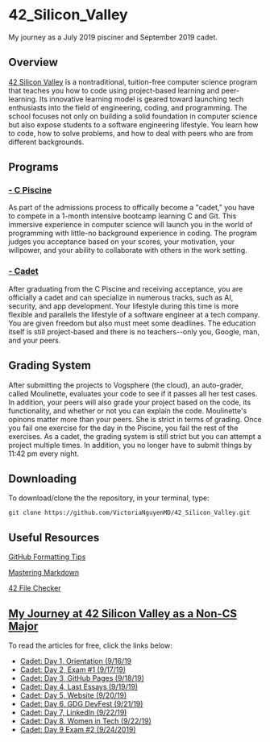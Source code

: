 # 42_Silicon_Valley
My journey as a July 2019 pisciner and September 2019 cadet.

## Overview
[42 Silicon Valley](https://www.42.us.org) is a nontraditional, tuition-free computer science program that teaches you how to code using project-based learning and peer-learning. Its innovative learning model is geared toward launching tech enthusiasts into the field of engineering, coding, and programming. The school focuses not only on building a solid foundation in computer science but also expose students to a software engineering lifestyle. You learn how to code, how to solve problems, and how to deal with peers who are from different backgrounds.

## Programs
### [- C Piscine](https://github.com/VictoriaNguyenMD/42_Silicon_Valley/tree/master/Piscines/C_Piscine_July2019)
As part of the admissions process to offically become a "cadet," you have to compete in a 1-month intensive bootcamp learning C and Git. This immersive experience in computer science will launch you in the world of programming with little-no background experience in coding. The program judges you acceptance based on your scores, your motivation, your willpower, and your ability to collaborate with others in the work setting. 

### [- Cadet](https://github.com/VictoriaNguyenMD/42_Silicon_Valley/tree/master/Projects)
After graduating from the C Piscine and receiving acceptance, you are officially a cadet and can specialize in numerous tracks, such as AI, security, and app development. Your lifestyle during this time is more flexible and parallels the lifestyle of a software engineer at a tech company. You are given freedom but also must meet some deadlines. The education itself is still project-based and there is no teachers--only you, Google, man, and your peers.

## Grading System
After submitting the projects to Vogsphere (the cloud), an auto-grader, called Moulinette, evaluates your code to see if it passes all her test cases. In addition, your peers will also grade your project based on the code, its functionality, and whether or not you can explain the code. Moulinette's opinons matter more than your peers. She is strict in terms of grading. Once you fail one exercise for the day in the Piscine, you fail the rest of the exercises. As a cadet, the grading system is still strict but you can attempt a project multiple times. In addition, you no longer have to submit things by 11:42 pm every night. 

## Downloading
To download/clone the the repository, in your terminal, type: 

`git clone https://github.com/VictoriaNguyenMD/42_Silicon_Valley.git`

## Useful Resources
[GitHub Formatting Tips](https://help.github.com/en/articles/basic-writing-and-formatting-syntax)

[Mastering Markdown](https://guides.github.com/features/mastering-markdown/)

[42 File Checker](https://github.com/jgigault/42FileChecker)

## [My Journey at 42 Silicon Valley as a Non-CS Major](https://medium.com/my-journey-at-42-silicon-valley-as-a-non-cs-major)
To read the articles for free, click the links below: 

* [Cadet: Day 1, Orientation (9/16/19](https://medium.com/my-journey-at-42-silicon-valley-as-a-non-cs-major/cadet-day-1-9-16-19-645cc37c3f38?source=friends_link&sk=5ba84dd67a76c4089785d6d4e9f5c5fd)
* [Cadet: Day 2, Exam #1 (9/17/19)](https://medium.com/my-journey-at-42-silicon-valley-as-a-non-cs-major/cadet-day-2-exam-1-9-17-19-fee54302d361?source=friends_link&sk=e2e529a98c04984e82b3d6302db3c309)
* [Cadet: Day 3, GitHub Pages (9/18/19)](https://medium.com/my-journey-at-42-silicon-valley-as-a-non-cs-major/cadet-day-3-github-pages-9-18-19-ff0996d2ad42?source=friends_link&sk=05a2ce621c2221ddcc2cad81164472a8)
* [Cadet: Day 4, Last Essays (9/19/19)](https://medium.com/my-journey-at-42-silicon-valley-as-a-non-cs-major/cadet-day-3-last-essays-9-19-19-52d5b36bddb0?source=friends_link&sk=6c6e540c9a03c93922a2c05d8d6848dc)
* [Cadet: Day 5, Website (9/20/19)](https://medium.com/my-journey-at-42-silicon-valley-as-a-non-cs-major/cadet-day-5-libft-p1-9-20-19-57ed6da023fb?source=friends_link&sk=f29c9c373e03cf5ed59a9a83fce51cf9)
* [Cadet: Day 6, GDG DevFest (9/21/19)](https://medium.com/my-journey-at-42-silicon-valley-as-a-non-cs-major/cadet-day-6-gdg-devfest-9-21-19-accaef5b14ee?source=friends_link&sk=fe52ab14a14ba73b0a0f0c628390d3c2)
* [Cadet: Day 7, LinkedIn (9/22/19)](https://medium.com/my-journey-at-42-silicon-valley-as-a-non-cs-major/cadet-day-7-linkedin-9-22-19-83aa47b19334?source=friends_link&sk=07fa259b4f45b309724d526382c060ab)
* [Cadet: Day 8, Women in Tech (9/22/19)](https://medium.com/my-journey-at-42-silicon-valley-as-a-non-cs-major/cadet-day-8-pay-negotiation-9-22-19-d593c25d132c?source=friends_link&sk=3b06cc02e99e193fe9a5e14f5d0ed2ad)
* [Cadet: Day 9 Exam #2 (9/24/2019)](https://medium.com/@VictoriaNguyenMD/cadet-day-9-exam-2-9-24-2019-cc2499f117ac?source=friends_link&sk=36bac4b40ee87c21c640136af5fa46d8)
